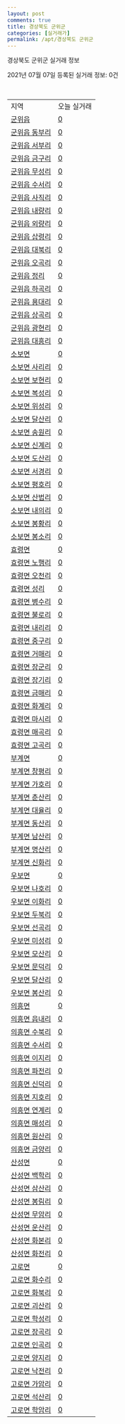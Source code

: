 ```yaml
---
layout: post
comments: true
title: 경상북도 군위군
categories: [실거래가]
permalink: /apt/경상북도 군위군
---
```


경상북도 군위군 실거래 정보

2021년 07월 07일 등록된 실거래 정보: 0건

<script type="text/javascript">
  google.charts.load('current', {'packages':['corechart']});
  google.charts.setOnLoadCallback(drawChart);

  function drawChart() {
    var data = google.visualization.arrayToDataTable([['거래일', '매매', '전월세', '전매'], ['20-07', 1, 0, 0], ['20-08', 5, 0, 0], ['20-09', 4, 0, 0], ['20-10', 4, 0, 0], ['20-11', 1, 1, 0], ['20-12', 1, 1, 0], ['21-01', 2, 0, 0], ['21-03', 1, 0, 0], ['21-04', 1, 1, 0], ['21-06', 1, 0, 0]]);

    var options = {
      title: '최근 유형별 거래량 추이',
      legend: { position: 'bottom' }
    };

    var chart = new google.visualization.LineChart(document.getElementById('columnchart_material'));
    chart.draw(data, (options));
  }
</script>

<div id="columnchart_material" style="width: 95%; margin-left: -35px"></div>
<br>
<table class="sortable">
  <tr>
    <td>지역</td>
    <td>오늘 실거래</td>
  </tr>

  
  <tr class="item">
    <td><a href="경상북도 군위군 군위읍">군위읍</a></td>
    <td><a href="경상북도 군위군 군위읍">0</a></td>
  </tr>
    

  <tr class="item">
    <td><a href="경상북도 군위군 군위읍 동부리">군위읍 동부리</a></td>
    <td><a href="경상북도 군위군 군위읍 동부리">0</a></td>
  </tr>
    

  <tr class="item">
    <td><a href="경상북도 군위군 군위읍 서부리">군위읍 서부리</a></td>
    <td><a href="경상북도 군위군 군위읍 서부리">0</a></td>
  </tr>
    

  <tr class="item">
    <td><a href="경상북도 군위군 군위읍 금구리">군위읍 금구리</a></td>
    <td><a href="경상북도 군위군 군위읍 금구리">0</a></td>
  </tr>
    

  <tr class="item">
    <td><a href="경상북도 군위군 군위읍 무성리">군위읍 무성리</a></td>
    <td><a href="경상북도 군위군 군위읍 무성리">0</a></td>
  </tr>
    

  <tr class="item">
    <td><a href="경상북도 군위군 군위읍 수서리">군위읍 수서리</a></td>
    <td><a href="경상북도 군위군 군위읍 수서리">0</a></td>
  </tr>
    

  <tr class="item">
    <td><a href="경상북도 군위군 군위읍 사직리">군위읍 사직리</a></td>
    <td><a href="경상북도 군위군 군위읍 사직리">0</a></td>
  </tr>
    

  <tr class="item">
    <td><a href="경상북도 군위군 군위읍 내량리">군위읍 내량리</a></td>
    <td><a href="경상북도 군위군 군위읍 내량리">0</a></td>
  </tr>
    

  <tr class="item">
    <td><a href="경상북도 군위군 군위읍 외량리">군위읍 외량리</a></td>
    <td><a href="경상북도 군위군 군위읍 외량리">0</a></td>
  </tr>
    

  <tr class="item">
    <td><a href="경상북도 군위군 군위읍 삽령리">군위읍 삽령리</a></td>
    <td><a href="경상북도 군위군 군위읍 삽령리">0</a></td>
  </tr>
    

  <tr class="item">
    <td><a href="경상북도 군위군 군위읍 대북리">군위읍 대북리</a></td>
    <td><a href="경상북도 군위군 군위읍 대북리">0</a></td>
  </tr>
    

  <tr class="item">
    <td><a href="경상북도 군위군 군위읍 오곡리">군위읍 오곡리</a></td>
    <td><a href="경상북도 군위군 군위읍 오곡리">0</a></td>
  </tr>
    

  <tr class="item">
    <td><a href="경상북도 군위군 군위읍 정리">군위읍 정리</a></td>
    <td><a href="경상북도 군위군 군위읍 정리">0</a></td>
  </tr>
    

  <tr class="item">
    <td><a href="경상북도 군위군 군위읍 하곡리">군위읍 하곡리</a></td>
    <td><a href="경상북도 군위군 군위읍 하곡리">0</a></td>
  </tr>
    

  <tr class="item">
    <td><a href="경상북도 군위군 군위읍 용대리">군위읍 용대리</a></td>
    <td><a href="경상북도 군위군 군위읍 용대리">0</a></td>
  </tr>
    

  <tr class="item">
    <td><a href="경상북도 군위군 군위읍 상곡리">군위읍 상곡리</a></td>
    <td><a href="경상북도 군위군 군위읍 상곡리">0</a></td>
  </tr>
    

  <tr class="item">
    <td><a href="경상북도 군위군 군위읍 광현리">군위읍 광현리</a></td>
    <td><a href="경상북도 군위군 군위읍 광현리">0</a></td>
  </tr>
    

  <tr class="item">
    <td><a href="경상북도 군위군 군위읍 대흥리">군위읍 대흥리</a></td>
    <td><a href="경상북도 군위군 군위읍 대흥리">0</a></td>
  </tr>
    

  <tr class="item">
    <td><a href="경상북도 군위군 소보면">소보면</a></td>
    <td><a href="경상북도 군위군 소보면">0</a></td>
  </tr>
    

  <tr class="item">
    <td><a href="경상북도 군위군 소보면 사리리">소보면 사리리</a></td>
    <td><a href="경상북도 군위군 소보면 사리리">0</a></td>
  </tr>
    

  <tr class="item">
    <td><a href="경상북도 군위군 소보면 보현리">소보면 보현리</a></td>
    <td><a href="경상북도 군위군 소보면 보현리">0</a></td>
  </tr>
    

  <tr class="item">
    <td><a href="경상북도 군위군 소보면 복성리">소보면 복성리</a></td>
    <td><a href="경상북도 군위군 소보면 복성리">0</a></td>
  </tr>
    

  <tr class="item">
    <td><a href="경상북도 군위군 소보면 위성리">소보면 위성리</a></td>
    <td><a href="경상북도 군위군 소보면 위성리">0</a></td>
  </tr>
    

  <tr class="item">
    <td><a href="경상북도 군위군 소보면 달산리">소보면 달산리</a></td>
    <td><a href="경상북도 군위군 소보면 달산리">0</a></td>
  </tr>
    

  <tr class="item">
    <td><a href="경상북도 군위군 소보면 송원리">소보면 송원리</a></td>
    <td><a href="경상북도 군위군 소보면 송원리">0</a></td>
  </tr>
    

  <tr class="item">
    <td><a href="경상북도 군위군 소보면 신계리">소보면 신계리</a></td>
    <td><a href="경상북도 군위군 소보면 신계리">0</a></td>
  </tr>
    

  <tr class="item">
    <td><a href="경상북도 군위군 소보면 도산리">소보면 도산리</a></td>
    <td><a href="경상북도 군위군 소보면 도산리">0</a></td>
  </tr>
    

  <tr class="item">
    <td><a href="경상북도 군위군 소보면 서경리">소보면 서경리</a></td>
    <td><a href="경상북도 군위군 소보면 서경리">0</a></td>
  </tr>
    

  <tr class="item">
    <td><a href="경상북도 군위군 소보면 평호리">소보면 평호리</a></td>
    <td><a href="경상북도 군위군 소보면 평호리">0</a></td>
  </tr>
    

  <tr class="item">
    <td><a href="경상북도 군위군 소보면 산법리">소보면 산법리</a></td>
    <td><a href="경상북도 군위군 소보면 산법리">0</a></td>
  </tr>
    

  <tr class="item">
    <td><a href="경상북도 군위군 소보면 내의리">소보면 내의리</a></td>
    <td><a href="경상북도 군위군 소보면 내의리">0</a></td>
  </tr>
    

  <tr class="item">
    <td><a href="경상북도 군위군 소보면 봉황리">소보면 봉황리</a></td>
    <td><a href="경상북도 군위군 소보면 봉황리">0</a></td>
  </tr>
    

  <tr class="item">
    <td><a href="경상북도 군위군 소보면 봉소리">소보면 봉소리</a></td>
    <td><a href="경상북도 군위군 소보면 봉소리">0</a></td>
  </tr>
    

  <tr class="item">
    <td><a href="경상북도 군위군 효령면">효령면</a></td>
    <td><a href="경상북도 군위군 효령면">0</a></td>
  </tr>
    

  <tr class="item">
    <td><a href="경상북도 군위군 효령면 노행리">효령면 노행리</a></td>
    <td><a href="경상북도 군위군 효령면 노행리">0</a></td>
  </tr>
    

  <tr class="item">
    <td><a href="경상북도 군위군 효령면 오천리">효령면 오천리</a></td>
    <td><a href="경상북도 군위군 효령면 오천리">0</a></td>
  </tr>
    

  <tr class="item">
    <td><a href="경상북도 군위군 효령면 성리">효령면 성리</a></td>
    <td><a href="경상북도 군위군 효령면 성리">0</a></td>
  </tr>
    

  <tr class="item">
    <td><a href="경상북도 군위군 효령면 병수리">효령면 병수리</a></td>
    <td><a href="경상북도 군위군 효령면 병수리">0</a></td>
  </tr>
    

  <tr class="item">
    <td><a href="경상북도 군위군 효령면 불로리">효령면 불로리</a></td>
    <td><a href="경상북도 군위군 효령면 불로리">0</a></td>
  </tr>
    

  <tr class="item">
    <td><a href="경상북도 군위군 효령면 내리리">효령면 내리리</a></td>
    <td><a href="경상북도 군위군 효령면 내리리">0</a></td>
  </tr>
    

  <tr class="item">
    <td><a href="경상북도 군위군 효령면 중구리">효령면 중구리</a></td>
    <td><a href="경상북도 군위군 효령면 중구리">0</a></td>
  </tr>
    

  <tr class="item">
    <td><a href="경상북도 군위군 효령면 거매리">효령면 거매리</a></td>
    <td><a href="경상북도 군위군 효령면 거매리">0</a></td>
  </tr>
    

  <tr class="item">
    <td><a href="경상북도 군위군 효령면 장군리">효령면 장군리</a></td>
    <td><a href="경상북도 군위군 효령면 장군리">0</a></td>
  </tr>
    

  <tr class="item">
    <td><a href="경상북도 군위군 효령면 장기리">효령면 장기리</a></td>
    <td><a href="경상북도 군위군 효령면 장기리">0</a></td>
  </tr>
    

  <tr class="item">
    <td><a href="경상북도 군위군 효령면 금매리">효령면 금매리</a></td>
    <td><a href="경상북도 군위군 효령면 금매리">0</a></td>
  </tr>
    

  <tr class="item">
    <td><a href="경상북도 군위군 효령면 화계리">효령면 화계리</a></td>
    <td><a href="경상북도 군위군 효령면 화계리">0</a></td>
  </tr>
    

  <tr class="item">
    <td><a href="경상북도 군위군 효령면 마시리">효령면 마시리</a></td>
    <td><a href="경상북도 군위군 효령면 마시리">0</a></td>
  </tr>
    

  <tr class="item">
    <td><a href="경상북도 군위군 효령면 매곡리">효령면 매곡리</a></td>
    <td><a href="경상북도 군위군 효령면 매곡리">0</a></td>
  </tr>
    

  <tr class="item">
    <td><a href="경상북도 군위군 효령면 고곡리">효령면 고곡리</a></td>
    <td><a href="경상북도 군위군 효령면 고곡리">0</a></td>
  </tr>
    

  <tr class="item">
    <td><a href="경상북도 군위군 부계면">부계면</a></td>
    <td><a href="경상북도 군위군 부계면">0</a></td>
  </tr>
    

  <tr class="item">
    <td><a href="경상북도 군위군 부계면 창평리">부계면 창평리</a></td>
    <td><a href="경상북도 군위군 부계면 창평리">0</a></td>
  </tr>
    

  <tr class="item">
    <td><a href="경상북도 군위군 부계면 가호리">부계면 가호리</a></td>
    <td><a href="경상북도 군위군 부계면 가호리">0</a></td>
  </tr>
    

  <tr class="item">
    <td><a href="경상북도 군위군 부계면 춘산리">부계면 춘산리</a></td>
    <td><a href="경상북도 군위군 부계면 춘산리">0</a></td>
  </tr>
    

  <tr class="item">
    <td><a href="경상북도 군위군 부계면 대율리">부계면 대율리</a></td>
    <td><a href="경상북도 군위군 부계면 대율리">0</a></td>
  </tr>
    

  <tr class="item">
    <td><a href="경상북도 군위군 부계면 동산리">부계면 동산리</a></td>
    <td><a href="경상북도 군위군 부계면 동산리">0</a></td>
  </tr>
    

  <tr class="item">
    <td><a href="경상북도 군위군 부계면 남산리">부계면 남산리</a></td>
    <td><a href="경상북도 군위군 부계면 남산리">0</a></td>
  </tr>
    

  <tr class="item">
    <td><a href="경상북도 군위군 부계면 명산리">부계면 명산리</a></td>
    <td><a href="경상북도 군위군 부계면 명산리">0</a></td>
  </tr>
    

  <tr class="item">
    <td><a href="경상북도 군위군 부계면 신화리">부계면 신화리</a></td>
    <td><a href="경상북도 군위군 부계면 신화리">0</a></td>
  </tr>
    

  <tr class="item">
    <td><a href="경상북도 군위군 우보면">우보면</a></td>
    <td><a href="경상북도 군위군 우보면">0</a></td>
  </tr>
    

  <tr class="item">
    <td><a href="경상북도 군위군 우보면 나호리">우보면 나호리</a></td>
    <td><a href="경상북도 군위군 우보면 나호리">0</a></td>
  </tr>
    

  <tr class="item">
    <td><a href="경상북도 군위군 우보면 이화리">우보면 이화리</a></td>
    <td><a href="경상북도 군위군 우보면 이화리">0</a></td>
  </tr>
    

  <tr class="item">
    <td><a href="경상북도 군위군 우보면 두북리">우보면 두북리</a></td>
    <td><a href="경상북도 군위군 우보면 두북리">0</a></td>
  </tr>
    

  <tr class="item">
    <td><a href="경상북도 군위군 우보면 선곡리">우보면 선곡리</a></td>
    <td><a href="경상북도 군위군 우보면 선곡리">0</a></td>
  </tr>
    

  <tr class="item">
    <td><a href="경상북도 군위군 우보면 미성리">우보면 미성리</a></td>
    <td><a href="경상북도 군위군 우보면 미성리">0</a></td>
  </tr>
    

  <tr class="item">
    <td><a href="경상북도 군위군 우보면 모산리">우보면 모산리</a></td>
    <td><a href="경상북도 군위군 우보면 모산리">0</a></td>
  </tr>
    

  <tr class="item">
    <td><a href="경상북도 군위군 우보면 문덕리">우보면 문덕리</a></td>
    <td><a href="경상북도 군위군 우보면 문덕리">0</a></td>
  </tr>
    

  <tr class="item">
    <td><a href="경상북도 군위군 우보면 달산리">우보면 달산리</a></td>
    <td><a href="경상북도 군위군 우보면 달산리">0</a></td>
  </tr>
    

  <tr class="item">
    <td><a href="경상북도 군위군 우보면 봉산리">우보면 봉산리</a></td>
    <td><a href="경상북도 군위군 우보면 봉산리">0</a></td>
  </tr>
    

  <tr class="item">
    <td><a href="경상북도 군위군 의흥면">의흥면</a></td>
    <td><a href="경상북도 군위군 의흥면">0</a></td>
  </tr>
    

  <tr class="item">
    <td><a href="경상북도 군위군 의흥면 읍내리">의흥면 읍내리</a></td>
    <td><a href="경상북도 군위군 의흥면 읍내리">0</a></td>
  </tr>
    

  <tr class="item">
    <td><a href="경상북도 군위군 의흥면 수북리">의흥면 수북리</a></td>
    <td><a href="경상북도 군위군 의흥면 수북리">0</a></td>
  </tr>
    

  <tr class="item">
    <td><a href="경상북도 군위군 의흥면 수서리">의흥면 수서리</a></td>
    <td><a href="경상북도 군위군 의흥면 수서리">0</a></td>
  </tr>
    

  <tr class="item">
    <td><a href="경상북도 군위군 의흥면 이지리">의흥면 이지리</a></td>
    <td><a href="경상북도 군위군 의흥면 이지리">0</a></td>
  </tr>
    

  <tr class="item">
    <td><a href="경상북도 군위군 의흥면 파전리">의흥면 파전리</a></td>
    <td><a href="경상북도 군위군 의흥면 파전리">0</a></td>
  </tr>
    

  <tr class="item">
    <td><a href="경상북도 군위군 의흥면 신덕리">의흥면 신덕리</a></td>
    <td><a href="경상북도 군위군 의흥면 신덕리">0</a></td>
  </tr>
    

  <tr class="item">
    <td><a href="경상북도 군위군 의흥면 지호리">의흥면 지호리</a></td>
    <td><a href="경상북도 군위군 의흥면 지호리">0</a></td>
  </tr>
    

  <tr class="item">
    <td><a href="경상북도 군위군 의흥면 연계리">의흥면 연계리</a></td>
    <td><a href="경상북도 군위군 의흥면 연계리">0</a></td>
  </tr>
    

  <tr class="item">
    <td><a href="경상북도 군위군 의흥면 매성리">의흥면 매성리</a></td>
    <td><a href="경상북도 군위군 의흥면 매성리">0</a></td>
  </tr>
    

  <tr class="item">
    <td><a href="경상북도 군위군 의흥면 원산리">의흥면 원산리</a></td>
    <td><a href="경상북도 군위군 의흥면 원산리">0</a></td>
  </tr>
    

  <tr class="item">
    <td><a href="경상북도 군위군 의흥면 금양리">의흥면 금양리</a></td>
    <td><a href="경상북도 군위군 의흥면 금양리">0</a></td>
  </tr>
    

  <tr class="item">
    <td><a href="경상북도 군위군 산성면">산성면</a></td>
    <td><a href="경상북도 군위군 산성면">0</a></td>
  </tr>
    

  <tr class="item">
    <td><a href="경상북도 군위군 산성면 백학리">산성면 백학리</a></td>
    <td><a href="경상북도 군위군 산성면 백학리">0</a></td>
  </tr>
    

  <tr class="item">
    <td><a href="경상북도 군위군 산성면 삼산리">산성면 삼산리</a></td>
    <td><a href="경상북도 군위군 산성면 삼산리">0</a></td>
  </tr>
    

  <tr class="item">
    <td><a href="경상북도 군위군 산성면 봉림리">산성면 봉림리</a></td>
    <td><a href="경상북도 군위군 산성면 봉림리">0</a></td>
  </tr>
    

  <tr class="item">
    <td><a href="경상북도 군위군 산성면 무암리">산성면 무암리</a></td>
    <td><a href="경상북도 군위군 산성면 무암리">0</a></td>
  </tr>
    

  <tr class="item">
    <td><a href="경상북도 군위군 산성면 운산리">산성면 운산리</a></td>
    <td><a href="경상북도 군위군 산성면 운산리">0</a></td>
  </tr>
    

  <tr class="item">
    <td><a href="경상북도 군위군 산성면 화본리">산성면 화본리</a></td>
    <td><a href="경상북도 군위군 산성면 화본리">0</a></td>
  </tr>
    

  <tr class="item">
    <td><a href="경상북도 군위군 산성면 화전리">산성면 화전리</a></td>
    <td><a href="경상북도 군위군 산성면 화전리">0</a></td>
  </tr>
    

  <tr class="item">
    <td><a href="경상북도 군위군 고로면">고로면</a></td>
    <td><a href="경상북도 군위군 고로면">0</a></td>
  </tr>
    

  <tr class="item">
    <td><a href="경상북도 군위군 고로면 화수리">고로면 화수리</a></td>
    <td><a href="경상북도 군위군 고로면 화수리">0</a></td>
  </tr>
    

  <tr class="item">
    <td><a href="경상북도 군위군 고로면 화북리">고로면 화북리</a></td>
    <td><a href="경상북도 군위군 고로면 화북리">0</a></td>
  </tr>
    

  <tr class="item">
    <td><a href="경상북도 군위군 고로면 괴산리">고로면 괴산리</a></td>
    <td><a href="경상북도 군위군 고로면 괴산리">0</a></td>
  </tr>
    

  <tr class="item">
    <td><a href="경상북도 군위군 고로면 학성리">고로면 학성리</a></td>
    <td><a href="경상북도 군위군 고로면 학성리">0</a></td>
  </tr>
    

  <tr class="item">
    <td><a href="경상북도 군위군 고로면 장곡리">고로면 장곡리</a></td>
    <td><a href="경상북도 군위군 고로면 장곡리">0</a></td>
  </tr>
    

  <tr class="item">
    <td><a href="경상북도 군위군 고로면 인곡리">고로면 인곡리</a></td>
    <td><a href="경상북도 군위군 고로면 인곡리">0</a></td>
  </tr>
    

  <tr class="item">
    <td><a href="경상북도 군위군 고로면 양지리">고로면 양지리</a></td>
    <td><a href="경상북도 군위군 고로면 양지리">0</a></td>
  </tr>
    

  <tr class="item">
    <td><a href="경상북도 군위군 고로면 낙전리">고로면 낙전리</a></td>
    <td><a href="경상북도 군위군 고로면 낙전리">0</a></td>
  </tr>
    

  <tr class="item">
    <td><a href="경상북도 군위군 고로면 가암리">고로면 가암리</a></td>
    <td><a href="경상북도 군위군 고로면 가암리">0</a></td>
  </tr>
    

  <tr class="item">
    <td><a href="경상북도 군위군 고로면 석산리">고로면 석산리</a></td>
    <td><a href="경상북도 군위군 고로면 석산리">0</a></td>
  </tr>
    

  <tr class="item">
    <td><a href="경상북도 군위군 고로면 학암리">고로면 학암리</a></td>
    <td><a href="경상북도 군위군 고로면 학암리">0</a></td>
  </tr>
    


</table>


    